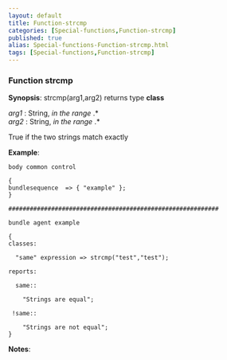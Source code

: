 ```yaml
---
layout: default
title: Function-strcmp
categories: [Special-functions,Function-strcmp]
published: true
alias: Special-functions-Function-strcmp.html
tags: [Special-functions,Function-strcmp]
---
```


### Function strcmp

**Synopsis**: strcmp(arg1,arg2) returns type **class**

  
 *arg1* : String, *in the range* .\*   
 *arg2* : String, *in the range* .\*   

True if the two strings match exactly

**Example**:  
   

```
body common control

{
bundlesequence  => { "example" };
}

###########################################################

bundle agent example

{     
classes:

  "same" expression => strcmp("test","test");

reports:

  same::

    "Strings are equal";

 !same::

    "Strings are not equal";
}
```

**Notes**:  
   
